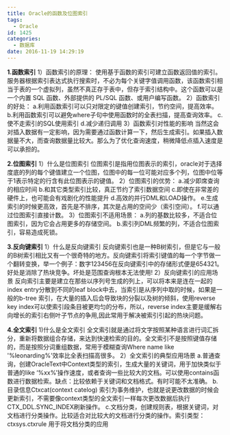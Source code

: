 ```yaml
---
title: Oracle的函数及位图索引
tags:
  - Oracle
id: 1425
categories:
  - 数据库
date: 2016-11-19 14:29:19
---
```


**1.函数索引**
1）函数索引的原理：
使用基于函数的索引可建立函数返回值的索引。服务器根据索引表达式执行搜索时，不必为每个关键字值调用函数，该函数索引相当于表的一个虚拟列，虽然不真正存于表中，但存于索引结构中。这个函数可以是一个内置 SQL 函数、外部提供的 PL/SQL 函数、或用户编写函数。
2）函数索引的好处：
a.利用函数索引可以只对限定的键值创建索引，节约空间，提高效率。
b.利用函数索引可以避免where子句中使用函数时的全表扫描，提高查询效率。
c.使不走索引的SQL使用索引
d.减少递归调用
3）函数索引对性能的影响
当然这会对插入数据有一定影响，因为需要通过函数计算一下，然后生成索引。如果插入数据量不大，而查询数据量比较大。那么为了优化查询速度，稍微降低点插入速度是可以承担的。

**2.位图索引**
1）什么是位图索引
位图索引是指用位图表示的索引，oracle对于选择度底的列的每个键值建立一个位图，位图中的每一位可能对应多个列，位图中位等于1表示特定的行含有此位图表示的键值。
2）位图索引的优势：
a.减少即席查询的相应时间
b.和其它类型索引比较，真正节约了索引数据空间
c.即使在非常差的硬件上，也可能会有戏剧化的性能提升
d.高效的并行DML和LOAD操作。
e.生成索引的时候更高效，首先是不排序，其次是占用的空间少（索引空间）。
f.可以通过位图索引直接计数。
3）位图索引不适用场景：
a.列的基数比较多，不适合位图索引，因为它会占用更多的存储空间。
b.索引列DML频繁的列，不适合位图索引，容易造成死锁。

**3.反向键索引**
1）什么是反向键索引
反向键索引也是一种B树索引，但是它与一般的B树索引相比又有一个很奇特的地方。反向键索引将索引键值的每一个字节做一个翻转变换，举一个例子：数字123456在反向键索引中的存储形式便是654321。
好处是消除了热块竞争。坏处是范围查询根本无法使用!
2）反向键索引的应用场景
反向索引主要是建立在那些以序列号生成的列上，可以将本来是连在一起的index entry分散到不同的leaf block中去，当索引是从序列中取的时候，如果是一般的b-tree 索引，在大量的插入后会导致块的分裂以及树的倾斜，使用reverse key index可以使索引段条目被更均匀的分布，所以，reverse index主要是缓解右向增长的索引右侧叶子节点的争用,因此常用于解决被索引引起的热块问题。

**4.全文索引**
1)什么是全文索引
全文索引就是通过将文字按照某种语言进行词汇拆分，重新将数据组合存储，来达到快速检索的目的。全文索引不是按照键值存储的，而是按照分词重组数据，常用于模糊查询Where name like '%leonarding%'效率比全表扫描高很多。
2）全文索引的典型应用场景
a.普通查询，创建OracleText中Context类型的索引，生成大量的关键词，用于加快类似于普通的like ‘%xx%’操作速度，或者查询一些比较大的文档。可以使用contains函数进行数据检索。缺点：比较依赖于关键词和文档格式。有时可能不太准确。
b.目录信息Ctxcat(context catelog) 索引为事务维护，也就是说更改数据的时候会更新索引，不需要像context类型的全文索引一样每次更改数据后执行CTX_DDL.SYNC_INDEX刷新操作。
c.文档分类，创建规则表，根据关键词，对文档进行分类操作。比较适合对比较大的文档进行分类的操作。索引类型：ctxsys.ctxrule
用于将文档分类的应用